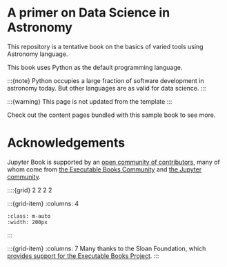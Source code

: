 # A primer on Data Science in Astronomy

This repository is a tentative book on the basics of varied tools using Astronomy language.

This book uses Python as the default programming language.

:::{note}
Python occupies a large fraction of software development in astronomy today.
But other languages are as valid for data science.
:::

:::{warning}
This page is not updated from the template
:::

Check out the content pages bundled with this sample book to see more.


# Acknowledgements

Jupyter Book is supported by an [open community of contributors](https://github.com/executablebooks/jupyter-book/graphs/contributors), many of whom come from [the Executable Books Community](https://executablebooks.org) and [the Jupyter community](https://jupyter.org/community).

::::{grid} 2 2 2 2

:::{grid-item}
:columns: 4

```{image} https://sloan.org/storage/app/media/uploaded-files/Logo-1B-SMALL-Gold-Blue.png
:class: m-auto
:width: 200px
```

:::

:::{grid-item}
:columns: 7
Many thanks to the Sloan Foundation, which [provides support for the Executable Books Project](https://sloan.org/grant-detail/9231).
:::